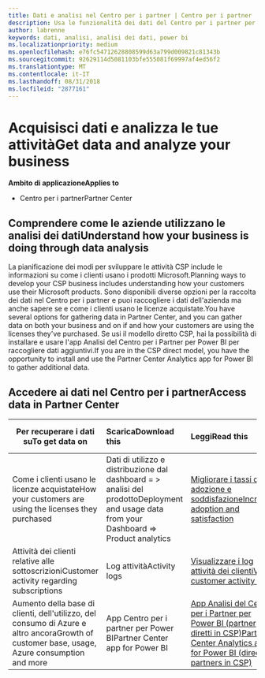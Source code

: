 ```yaml
---
title: Dati e analisi nel Centro per i partner | Centro per i partner
description: Usa le funzionalità dei dati del Centro per i partner per comprendere meglio le esigenze dei clienti.
author: labrenne
keywords: dati, analisi, analisi dei dati, power bi
ms.localizationpriority: medium
ms.openlocfilehash: e76fc54712628808599d63a799d009821c81343b
ms.sourcegitcommit: 92629114d5081103bfe555081f69997af4ed56f2
ms.translationtype: MT
ms.contentlocale: it-IT
ms.lasthandoff: 08/31/2018
ms.locfileid: "2877161"
---
```

# <a name="get-data-and-analyze-your-business"></a><span data-ttu-id="24694-104">Acquisisci dati e analizza le tue attività</span><span class="sxs-lookup"><span data-stu-id="24694-104">Get data and analyze your business</span></span> 

**<span data-ttu-id="24694-105">Ambito di applicazione</span><span class="sxs-lookup"><span data-stu-id="24694-105">Applies to</span></span>**

-  <span data-ttu-id="24694-106">Centro per i partner</span><span class="sxs-lookup"><span data-stu-id="24694-106">Partner Center</span></span> 

## <a name="understand-how-your-business-is-doing-through-data-analysis"></a><span data-ttu-id="24694-107">Comprendere come le aziende utilizzano le analisi dei dati</span><span class="sxs-lookup"><span data-stu-id="24694-107">Understand how your business is doing through data analysis</span></span>

<span data-ttu-id="24694-108">La pianificazione dei modi per sviluppare le attività CSP include le informazioni su come i clienti usano i prodotti Microsoft.</span><span class="sxs-lookup"><span data-stu-id="24694-108">Planning ways to develop your CSP business includes understanding how your customers use their Microsoft products.</span></span> <span data-ttu-id="24694-109">Sono disponibili diverse opzioni per la raccolta dei dati nel Centro per i partner e puoi raccogliere i dati dell'azienda ma anche sapere se e come i clienti usano le licenze acquistate.</span><span class="sxs-lookup"><span data-stu-id="24694-109">You have several options for gathering data in Partner Center, and you can gather data on both your business and on if and how your customers are using the licenses they've purchased.</span></span> <span data-ttu-id="24694-110">Se usi il modello diretto CSP, hai la possibilità di installare e usare l'app Analisi del Centro per i Partner per Power BI per raccogliere dati aggiuntivi.</span><span class="sxs-lookup"><span data-stu-id="24694-110">If you are in the CSP direct model, you have the opportunity to install and use the Partner Center Analytics app for Power BI to gather additional data.</span></span>

## <a name="access-data-in-partner-center"></a><span data-ttu-id="24694-111">Accedere ai dati nel Centro per i partner</span><span class="sxs-lookup"><span data-stu-id="24694-111">Access data in Partner Center</span></span>

|**<span data-ttu-id="24694-112">Per recuperare i dati su</span><span class="sxs-lookup"><span data-stu-id="24694-112">To get data on</span></span>**   |**<span data-ttu-id="24694-113">Scarica</span><span class="sxs-lookup"><span data-stu-id="24694-113">Download this</span></span>**   |**<span data-ttu-id="24694-114">Leggi</span><span class="sxs-lookup"><span data-stu-id="24694-114">Read this</span></span>**   | **<span data-ttu-id="24694-115">Ambito di applicazione</span><span class="sxs-lookup"><span data-stu-id="24694-115">Applies to</span></span>**    |
|---------------------|:-----------------------|:---------------|:--------------|
|<span data-ttu-id="24694-116">Come i clienti usano le licenze acquistate</span><span class="sxs-lookup"><span data-stu-id="24694-116">How your customers are using the licenses they purchased</span></span>   |<span data-ttu-id="24694-117">Dati di utilizzo e distribuzione dal dashboard = > analisi del prodotto</span><span class="sxs-lookup"><span data-stu-id="24694-117">Deployment and usage data from your Dashboard => Product analytics</span></span>   |[<span data-ttu-id="24694-118">Migliorare i tassi di adozione e soddisfazione</span><span class="sxs-lookup"><span data-stu-id="24694-118">Increase adoption and satisfaction</span></span>](increasing-adoption-and-satisfaction.md)|<span data-ttu-id="24694-119">Partner CSP</span><span class="sxs-lookup"><span data-stu-id="24694-119">CSP partners</span></span>|
|<span data-ttu-id="24694-120">Attività dei clienti relative alle sottoscrizioni</span><span class="sxs-lookup"><span data-stu-id="24694-120">Customer activity regarding subscriptions</span></span>   |<span data-ttu-id="24694-121">Log attività</span><span class="sxs-lookup"><span data-stu-id="24694-121">Activity logs</span></span>   |[<span data-ttu-id="24694-122">Visualizzare i log attività dei clienti</span><span class="sxs-lookup"><span data-stu-id="24694-122">View customer activity logs</span></span>](activity-logs.md)|<span data-ttu-id="24694-123">Partner CSP</span><span class="sxs-lookup"><span data-stu-id="24694-123">CSP partners</span></span>   |
|<span data-ttu-id="24694-124">Aumento della base di clienti, dell'utilizzo, del consumo di Azure e altro ancora</span><span class="sxs-lookup"><span data-stu-id="24694-124">Growth of customer base, usage, Azure consumption and more</span></span>   |<span data-ttu-id="24694-125">App Centro per i partner per Power BI</span><span class="sxs-lookup"><span data-stu-id="24694-125">Partner Center app for Power BI</span></span>   |[<span data-ttu-id="24694-126">App Analisi del Centro per i Partner per Power BI (partner diretti in CSP)</span><span class="sxs-lookup"><span data-stu-id="24694-126">Partner Center Analytics app for Power BI (direct partners in CSP)</span></span>](power-bi-app-for-direct-partners.md)|<span data-ttu-id="24694-127">Partner diretti in CSP</span><span class="sxs-lookup"><span data-stu-id="24694-127">CSP direct partners</span></span>|






